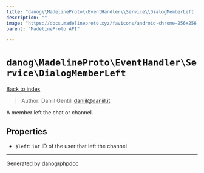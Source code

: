 ```yaml
---
title: "danog\\MadelineProto\\EventHandler\\Service\\DialogMemberLeft: A member left the chat or channel."
description: ""
image: "https://docs.madelineproto.xyz/favicons/android-chrome-256x256.png"
parent: "MadelineProto API"

---
```

# `danog\MadelineProto\EventHandler\Service\DialogMemberLeft`
[Back to index](../../../../index.html)

> Author: Daniil Gentili <daniil@daniil.it>  
  

A member left the chat or channel.  



## Properties
* `$left`: `int` ID of the user that left the channel
---
Generated by [danog/phpdoc](https://phpdoc.daniil.it)
